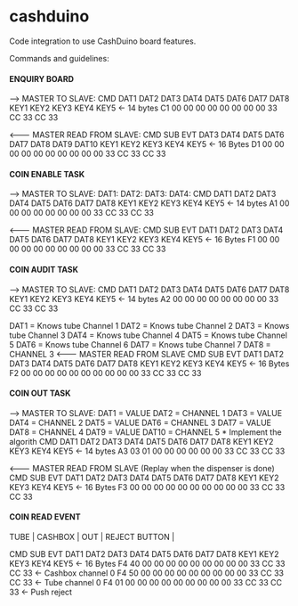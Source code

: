 # cashduino
Code integration to use CashDuino board features.

Commands and guidelines:

#### ENQUIRY BOARD ####
--> MASTER TO SLAVE:
CMD DAT1 DAT2 DAT3 DAT4 DAT5 DAT6 DAT7 DAT8 KEY1 KEY2 KEY3 KEY4 KEY5 <- 14 bytes
C1 	00   00   00   00   00   00   00   00   33   CC   33   CC	33	 	 

<--- MASTER READ FROM SLAVE:
CMD SUB  EVT  DAT3 DAT4 DAT5 DAT6 DAT7 DAT8 DAT9 DAT10 KEY1 KEY2 KEY3 KEY4 KEY5 <- 16 Bytes
D1	00	 00	  00   00	00   00   00   00   00   00	   33   CC   33   CC   33


#### COIN ENABLE TASK ####
--> MASTER TO SLAVE:
DAT1:
DAT2:
DAT3:
DAT4:
CMD DAT1 DAT2 DAT3 DAT4 DAT5 DAT6 DAT7 DAT8 KEY1 KEY2 KEY3 KEY4 KEY5 <- 14 bytes
A1 	00   00   00   00   00   00   00   00   33   CC   33   CC	33	 

<--- MASTER READ FROM SLAVE:
CMD SUB  EVT  DAT1 DAT2 DAT3 DAT4 DAT5 DAT6 DAT7 DAT8  KEY1 KEY2 KEY3 KEY4 KEY5 <- 16 Bytes
F1	00	 00	  00   00	00   00   00   00   00   00	   33   CC   33   CC   33

#### COIN AUDIT TASK ####
--> MASTER TO SLAVE:
CMD DAT1 DAT2 DAT3 DAT4 DAT5 DAT6 DAT7 DAT8 KEY1 KEY2 KEY3 KEY4 KEY5 <- 14 bytes
A2 	00   00   00   00   00   00   00   00   33   CC   33   CC	33	

DAT1 = Knows tube Channel 1
DAT2 = Knows tube Channel 2
DAT3 = Knows tube Channel 3
DAT4 = Knows tube Channel 4
DAT5 = Knows tube Channel 5
DAT6 = Knows tube Channel 6
DAT7 = Knows tube Channel 7
DAT8 = CHANNEL 3
<--- MASTER READ FROM SLAVE
CMD SUB  EVT  DAT1 DAT2 DAT3 DAT4 DAT5 DAT6 DAT7 DAT8 KEY1 KEY2 KEY3 KEY4 KEY5 <- 16 Bytes
F2	00	 00	  00   00	00   00   00   00   00   00	  33   CC   33   CC   33

#### COIN OUT TASK ####
--> MASTER TO SLAVE:
DAT1 = VALUE
DAT2 = CHANNEL 1
DAT3 = VALUE
DAT4 = CHANNEL 2
DAT5 = VALUE
DAT6 = CHANNEL 3
DAT7 = VALUE
DAT8 = CHANNEL 4
DAT9 = VALUE
DAT10 = CHANNEL 5 * Implement the algorith
CMD DAT1 DAT2 DAT3 DAT4 DAT5 DAT6 DAT7 DAT8 KEY1 KEY2 KEY3 KEY4 KEY5 <- 14 bytes
A3 	03   01   00   00   00   00   00   00   33   CC   33   CC	33	

<--- MASTER READ FROM SLAVE (Replay when the dispenser is done)
CMD SUB  EVT  DAT1 DAT2 DAT3 DAT4 DAT5 DAT6 DAT7 DAT8  KEY1 KEY2 KEY3 KEY4 KEY5 <- 16 Bytes
F3	00	 00	  00   00	00   00   00   00   00   00	   33   CC   33   CC   33

#### COIN READ EVENT ####
TUBE | CASHBOX | OUT | REJECT BUTTON |

CMD SUB  EVT  DAT1 DAT2 DAT3 DAT4 DAT5 DAT6 DAT7 DAT8  KEY1 KEY2 KEY3 KEY4 KEY5 <- 16 Bytes
F4	40   00	  00   00	00   00   00   00   00   00	   33   CC   33   CC   33	<- Cashbox channel 0
F4	50   00	  00   00	00   00   00   00   00   00	   33   CC   33   CC   33	<- Tube channel 0
F4	01   00	  00   00	00   00   00   00   00   00	   33   CC   33   CC   33	<- Push reject
